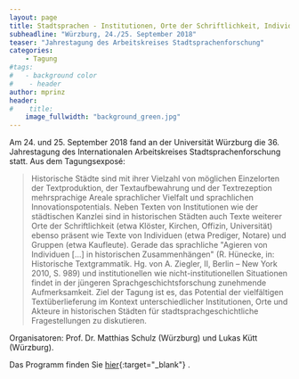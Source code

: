 ```yaml
---
layout: page
title: Stadtsprachen - Institutionen, Orte der Schriftlichkeit, Individuen
subheadline: "Würzburg, 24./25. September 2018"
teaser: "Jahrestagung des Arbeitskreises Stadtsprachenforschung"
categories:
    - Tagung
#tags:
#   - background color
#    - header
author: mprinz
header:
#    title: 
    image_fullwidth: "background_green.jpg"
---
```





Am 24. und 25. September 2018 fand an der Universität Würzburg die 36. Jahrestagung des Internationalen Arbeitskreises Stadtsprachenforschung statt. Aus dem Tagungsexposé: 

> Historische Städte sind mit ihrer Vielzahl von möglichen Einzelorten der Textproduktion, der Textaufbewahrung und der Textrezeption mehrsprachige Areale sprachlicher Vielfalt und 
sprachlichen Innovationspotentials. Neben Texten von Institutionen wie der städtischen Kanzlei sind in historischen Städten auch Texte weiterer Orte der Schriftlichkeit (etwa Klöster, 
Kirchen, Offizin, Universität) ebenso präsent wie Texte von Individuen (etwa Prediger, Notare) und Gruppen (etwa Kaufleute). Gerade das sprachliche "Agieren von Individuen [...] in 
historischen Zusammenhängen" (R. Hünecke, in: Historische Textgrammatik. Hg. von A. Ziegler, II, Berlin – New York 2010, S. 989) und institutionellen wie nicht-institutionellen 
Situationen findet in der jüngeren Sprachgeschichtsforschung zunehmende Aufmerksamkeit. Ziel der Tagung ist es, das Potential der vielfältigen Textüberlieferung im Kontext 
unterschiedlicher Institutionen, Orte und Akteure in historischen Städten für stadtsprachgeschichtliche Fragestellungen zu diskutieren.


Organisatoren: Prof. Dr. Matthias Schulz (Würzburg) und Lukas Kütt (Würzburg).

Das Programm finden Sie [hier]( https://www.germanistik.uni-wuerzburg.de/fileadmin/05010400/2018/Flyer_Tagung_IAK_2018.pdf ){:target="_blank"} .